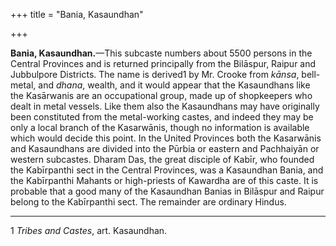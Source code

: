 +++
title = "Bania, Kasaundhan"

+++

**Bania, Kasaundhan.**—This subcaste numbers about 5500 persons in the Central Provinces and is returned principally from the Bilāspur, Raipur and Jubbulpore Districts. The name is derived1 by Mr. Crooke from *kānsa*, bell-metal, and *dhana*, wealth, and it would appear that the Kasaundhans like the Kasārwanis are an occupational group, made up of shopkeepers who dealt in metal vessels. Like them also the Kasaundhans may have originally been constituted from the metal-working castes, and indeed they may be only a local branch of the Kasarwānis, though no information is available which would decide this point. In the United Provinces both the Kasarwānis and Kasaundhans are divided into the Pūrbia or eastern and Pachhaiyān or western subcastes. Dharam Das, the great disciple of Kabīr, who founded the Kabīrpanthi sect in the Central Provinces, was a Kasaundhan Bania, and the Kabīrpanthi Mahants or high-priests of Kawardha are of this caste. It is probable that a good many of the Kasaundhan Banias in Bilāspur and Raipur belong to the Kabīrpanthi sect. The remainder are ordinary Hindus. 


* * *

1 *Tribes and Castes*, art. Kasaundhan. 



